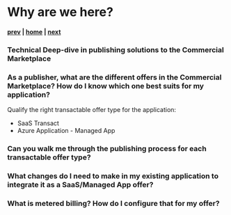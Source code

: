 # Why are we here?

#### [prev](./welcome.md) | [home](./welcome.md)  | [next](./concepts.md)


###  Technical Deep-dive in publishing solutions to the Commercial Marketplace 

###  As a publisher, what are the different offers in the Commercial Marketplace?  How do I know which one best suits for my application? 
Qualify the right transactable offer type for the application:
- SaaS Transact
- Azure Application - Managed App

### Can you walk me through the publishing process for each transactable offer type? 

### What changes do I need to make in my existing application to integrate it as a SaaS/Managed App offer?

### What is metered billing?  How do I configure that for my offer?

